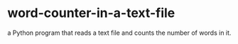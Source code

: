 # word-counter-in-a-text-file
a Python program that reads a text file and counts the number of words in it.
